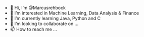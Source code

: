 - 👋 Hi, I’m @Marcusrehbock
- 👀 I’m interested in Machine Learning, Data Analysis & Finance
- 🌱 I’m currently learning Java, Python and C
- 💞️ I’m looking to collaborate on ...
- 📫 How to reach me ...

<!---
Marcusrehbock/Marcusrehbock is a ✨ special ✨ repository because its `README.md` (this file) appears on your GitHub profile.
You can click the Preview link to take a look at your changes.
--->
